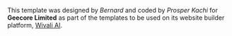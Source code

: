 This template was designed by *Bernard* and coded by *Prosper Kachi* for **Geecore Limited** as part of the templates to be used on its website builder platform, [Wivali AI](https://www.wivali.ai/).
